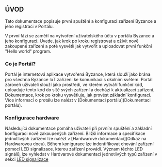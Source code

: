 ## ÚVOD 

Tato dokumentace popisuje první spuštění a konfiguraci zařízení Byzance a jeho registraci v Portálu. 

V první fázi se zaměří na vytvoření uživatelského účtu v portálu Byzance a jeho konfiguraci. Uvede, jak krok po kroku registrovat a oživit nově zakoupené zařízení a poté  vysvětlí jak vytvořit a uploadovat první funkční "Hello world" program.

### Co je Portál?

Portál je internetová aplikace vytvořená Byzance, která slouží jako brána pro všechna Byzance IoT zařízení ke komunikaci s okolním světem. Portál zároveň uživateli slouží jako prostředí, ve kterém vytváří funkční kód, uploaduje tento kód do síťě svých zařízení a dochází k aktualizaci zařízení. Dokumentace, krok po kroku vysvětluje, jak provést základní konfiguraci. Více informací o protálu lze nalézt v [Dokumentaci portálu](Dokumentaci portálu).

### Konfigurace hardware
 
Následující dokumentace pomáhá uživateli při prvním spuštění a základní konfiguraci nově zakoupených zařízení. Bližší informace a specifikace jednotlivých zařízení lze nalézt v [Hardwarové dokumentaci](Odkaz na Hardwarovou docu). Během konigurace lze indentifikovat chování zařízení pomocí LED signalizace, kterou zařízení provádí. Význam těchto LED signálů, lze vyhledat v Hardvarové dokumentaci jednotlivých typů zařízení v sekci [LED signalizace](/byzance_doumentation/hardware_intro/hardware/iodag3e/led-signalizace.md)






